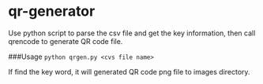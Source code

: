 # qr-generator

Use python script to parse the csv file and get the key information, then call qrencode to generate QR code file.

###Usage
`python qrgen.py <cvs file name>`

If find the key word, it will generated QR code png file to images directory.
